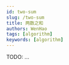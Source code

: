```yaml
---
id: two-sum
slug: /two-sum
title: 两数之和
authors: WenHao
tags: [algorithm]
keywords: [algorithm]
---
```


TODO: ...